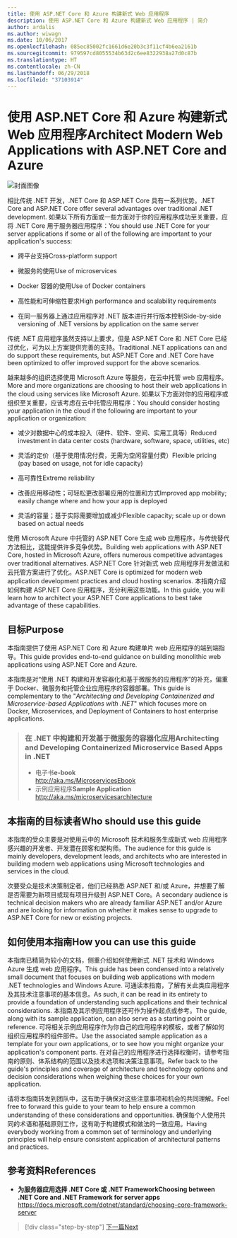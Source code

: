 ```yaml
---
title: 使用 ASP.NET Core 和 Azure 构建新式 Web 应用程序
description: 使用 ASP.NET Core 和 Azure 构建新式 Web 应用程序 | 简介
author: ardalis
ms.author: wiwagn
ms.date: 10/06/2017
ms.openlocfilehash: 085ec85002fc1661d6e20b3c3f11cf4b6ea2161b
ms.sourcegitcommit: 979597cd8055534b63d2c6ee8322938a27d0c87b
ms.translationtype: HT
ms.contentlocale: zh-CN
ms.lasthandoff: 06/29/2018
ms.locfileid: "37103914"
---
```

# <a name="architect-modern-web-applications-with-aspnet-core-and-azure"></a><span data-ttu-id="3d6dd-103">使用 ASP.NET Core 和 Azure 构建新式 Web 应用程序</span><span class="sxs-lookup"><span data-stu-id="3d6dd-103">Architect Modern Web Applications with ASP.NET Core and Azure</span></span>

![封面图像](./media/cover.jpg)


<span data-ttu-id="3d6dd-105">相比传统 .NET 开发，.NET Core 和 ASP.NET Core 具有一系列优势。</span><span class="sxs-lookup"><span data-stu-id="3d6dd-105">.NET Core and ASP.NET Core offer several advantages over traditional .NET development.</span></span> <span data-ttu-id="3d6dd-106">如果以下所有方面或一些方面对于你的应用程序成功至关重要，应将 .NET Core 用于服务器应用程序：</span><span class="sxs-lookup"><span data-stu-id="3d6dd-106">You should use .NET Core for your server applications if some or all of the following are important to your application's success:</span></span>

-   <span data-ttu-id="3d6dd-107">跨平台支持</span><span class="sxs-lookup"><span data-stu-id="3d6dd-107">Cross-platform support</span></span>

-   <span data-ttu-id="3d6dd-108">微服务的使用</span><span class="sxs-lookup"><span data-stu-id="3d6dd-108">Use of microservices</span></span>

-   <span data-ttu-id="3d6dd-109">Docker 容器的使用</span><span class="sxs-lookup"><span data-stu-id="3d6dd-109">Use of Docker containers</span></span>

-   <span data-ttu-id="3d6dd-110">高性能和可伸缩性要求</span><span class="sxs-lookup"><span data-stu-id="3d6dd-110">High performance and scalability requirements</span></span>

-   <span data-ttu-id="3d6dd-111">在同一服务器上通过应用程序对 .NET 版本进行并行版本控制</span><span class="sxs-lookup"><span data-stu-id="3d6dd-111">Side-by-side versioning of .NET versions by application on the same server</span></span>

<span data-ttu-id="3d6dd-112">传统 .NET 应用程序虽然支持以上要求，但是 ASP.NET Core 和 .NET Core 已经过优化，可为以上方案提供完善的支持。</span><span class="sxs-lookup"><span data-stu-id="3d6dd-112">Traditional .NET applications can and do support these requirements, but ASP.NET Core and .NET Core have been optimized to offer improved support for the above scenarios.</span></span>

<span data-ttu-id="3d6dd-113">越来越多的组织选择使用 Microsoft Azure 等服务，在云中托管 web 应用程序。</span><span class="sxs-lookup"><span data-stu-id="3d6dd-113">More and more organizations are choosing to host their web applications in the cloud using services like Microsoft Azure.</span></span> <span data-ttu-id="3d6dd-114">如果以下方面对你的应用程序或组织至关重要，应该考虑在云中托管应用程序：</span><span class="sxs-lookup"><span data-stu-id="3d6dd-114">You should consider hosting your application in the cloud if the following are important to your application or organization:</span></span>

-   <span data-ttu-id="3d6dd-115">减少对数据中心的成本投入（硬件、软件、空间、实用工具等）</span><span class="sxs-lookup"><span data-stu-id="3d6dd-115">Reduced investment in data center costs (hardware, software, space, utilities, etc)</span></span>

-   <span data-ttu-id="3d6dd-116">灵活的定价（基于使用情况付费，无需为空闲容量付费）</span><span class="sxs-lookup"><span data-stu-id="3d6dd-116">Flexible pricing (pay based on usage, not for idle capacity)</span></span>

-   <span data-ttu-id="3d6dd-117">高可靠性</span><span class="sxs-lookup"><span data-stu-id="3d6dd-117">Extreme reliability</span></span>

-   <span data-ttu-id="3d6dd-118">改善应用移动性；可轻松更改部署应用的位置和方式</span><span class="sxs-lookup"><span data-stu-id="3d6dd-118">Improved app mobility; easily change where and how your app is deployed</span></span>

-   <span data-ttu-id="3d6dd-119">灵活的容量；基于实际需要增加或减少</span><span class="sxs-lookup"><span data-stu-id="3d6dd-119">Flexible capacity; scale up or down based on actual needs</span></span>

<span data-ttu-id="3d6dd-120">使用 Microsoft Azure 中托管的 ASP.NET Core 生成 web 应用程序，与传统替代方法相比，这能提供许多竞争优势。</span><span class="sxs-lookup"><span data-stu-id="3d6dd-120">Building web applications with ASP.NET Core, hosted in Microsoft Azure, offers numerous competitive advantages over traditional alternatives.</span></span> <span data-ttu-id="3d6dd-121">ASP.NET Core 针对新式 web 应用程序开发做法和云托管方案进行了优化。</span><span class="sxs-lookup"><span data-stu-id="3d6dd-121">ASP.NET Core is optimized for modern web application development practices and cloud hosting scenarios.</span></span> <span data-ttu-id="3d6dd-122">本指南介绍如何构建 ASP.NET Core 应用程序，充分利用这些功能。</span><span class="sxs-lookup"><span data-stu-id="3d6dd-122">In this guide, you will learn how to architect your ASP.NET Core applications to best take advantage of these capabilities.</span></span>

## <a name="purpose"></a><span data-ttu-id="3d6dd-123">目标</span><span class="sxs-lookup"><span data-stu-id="3d6dd-123">Purpose</span></span>

<span data-ttu-id="3d6dd-124">本指南提供了使用 ASP.NET Core 和 Azure 构建单片 web 应用程序的端到端指导。</span><span class="sxs-lookup"><span data-stu-id="3d6dd-124">This guide provides end-to-end guidance on building monolithic web applications using ASP.NET Core and Azure.</span></span>

<span data-ttu-id="3d6dd-125">本指南是对“使用 .NET 构建和开发容器化和基于微服务的应用程序”的补充，偏重于 Docker、微服务和托管企业应用程序的容器部署。</span><span class="sxs-lookup"><span data-stu-id="3d6dd-125">This guide is complementary to the "*Architecting and Developing Containerized and Microservice-based Applications with .NET*" which focuses more on Docker, Microservices, and Deployment of Containers to host enterprise applications.</span></span>

> ### <a name="architecting-and-developing-containerized-microservice-based-apps-in-net"></a><span data-ttu-id="3d6dd-126">在 .NET 中构建和开发基于微服务的容器化应用</span><span class="sxs-lookup"><span data-stu-id="3d6dd-126">Architecting and Developing Containerized Microservice Based Apps in .NET</span></span>
> - <span data-ttu-id="3d6dd-127">电子书</span><span class="sxs-lookup"><span data-stu-id="3d6dd-127">**e-book**</span></span>  
> <http://aka.ms/MicroservicesEbook>
> - <span data-ttu-id="3d6dd-128">示例应用程序</span><span class="sxs-lookup"><span data-stu-id="3d6dd-128">**Sample Application**</span></span>  
> <http://aka.ms/microservicesarchitecture>

## <a name="who-should-use-this-guide"></a><span data-ttu-id="3d6dd-129">本指南的目标读者</span><span class="sxs-lookup"><span data-stu-id="3d6dd-129">Who should use this guide</span></span>

<span data-ttu-id="3d6dd-130">本指南的受众主要是对使用云中的 Microsoft 技术和服务生成新式 web 应用程序感兴趣的开发者、开发潜在顾客和架构师。</span><span class="sxs-lookup"><span data-stu-id="3d6dd-130">The audience for this guide is mainly developers, development leads, and architects who are interested in building modern web applications using Microsoft technologies and services in the cloud.</span></span>

<span data-ttu-id="3d6dd-131">次要受众是技术决策制定者，他们已经熟悉 ASP.NET 和/或 Azure，并想要了解是否需要为新项目或现有项目升级到 ASP.NET Core。</span><span class="sxs-lookup"><span data-stu-id="3d6dd-131">A secondary audience is technical decision makers who are already familiar ASP.NET and/or Azure and are looking for information on whether it makes sense to upgrade to ASP.NET Core for new or existing projects.</span></span>

## <a name="how-you-can-use-this-guide"></a><span data-ttu-id="3d6dd-132">如何使用本指南</span><span class="sxs-lookup"><span data-stu-id="3d6dd-132">How you can use this guide</span></span>

<span data-ttu-id="3d6dd-133">本指南已精简为较小的文档，侧重介绍如何使用新式 .NET 技术和 Windows Azure 生成 web 应用程序。</span><span class="sxs-lookup"><span data-stu-id="3d6dd-133">This guide has been condensed into a relatively small document that focuses on building web applications with modern .NET technologies and Windows Azure.</span></span> <span data-ttu-id="3d6dd-134">可通读本指南，了解有关此类应用程序及其技术注意事项的基本信息。</span><span class="sxs-lookup"><span data-stu-id="3d6dd-134">As such, it can be read in its entirety to provide a foundation of understanding such applications and their technical considerations.</span></span> <span data-ttu-id="3d6dd-135">本指南及其示例应用程序还可作为操作起点或参考。</span><span class="sxs-lookup"><span data-stu-id="3d6dd-135">The guide, along with its sample application, can also serve as a starting point or reference.</span></span> <span data-ttu-id="3d6dd-136">可将相关示例应用程序作为你自己的应用程序的模板，或者了解如何组织应用程序的组件部件。</span><span class="sxs-lookup"><span data-stu-id="3d6dd-136">Use the associated sample application as a template for your own applications, or to see how you might organize your application's component parts.</span></span> <span data-ttu-id="3d6dd-137">在对自己的应用程序进行选择权衡时，请参考指南的原则、体系结构的范围以及技术选项和决策注意事项。</span><span class="sxs-lookup"><span data-stu-id="3d6dd-137">Refer back to the guide's principles and coverage of architecture and technology options and decision considerations when weighing these choices for your own application.</span></span>

<span data-ttu-id="3d6dd-138">请将本指南转发到团队中，这有助于确保对这些注意事项和机会的共同理解。</span><span class="sxs-lookup"><span data-stu-id="3d6dd-138">Feel free to forward this guide to your team to help ensure a common understanding of these considerations and opportunities.</span></span> <span data-ttu-id="3d6dd-139">确保每个人使用共同的术语和基础原则工作，这有助于构建模式和做法的一致应用。</span><span class="sxs-lookup"><span data-stu-id="3d6dd-139">Having everybody working from a common set of terminology and underlying principles will help ensure consistent application of architectural patterns and practices.</span></span>

## <a name="references"></a><span data-ttu-id="3d6dd-140">参考资料</span><span class="sxs-lookup"><span data-stu-id="3d6dd-140">References</span></span>
- <span data-ttu-id="3d6dd-141">**为服务器应用选择 .NET Core 或 .NET Framework**</span><span class="sxs-lookup"><span data-stu-id="3d6dd-141">**Choosing between .NET Core and .NET Framework for server apps**</span></span>  
<https://docs.microsoft.com/dotnet/standard/choosing-core-framework-server>

>[!div class="step-by-step"]
[<span data-ttu-id="3d6dd-142">下一篇</span><span class="sxs-lookup"><span data-stu-id="3d6dd-142">Next</span></span>](modern-web-applications-characteristics.md)
